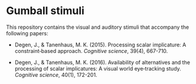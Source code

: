 # Gumball stimuli

This repository contains the visual and auditory stimuli that accompany the following papers:

- Degen, J., & Tanenhaus, M. K. (2015). Processing scalar implicature: A constraint‐based approach. *Cognitive science*, 39(4), 667-710.

- Degen, J., & Tanenhaus, M. K. (2016). Availability of alternatives and the processing of scalar implicatures: A visual world eye‐tracking study. *Cognitive science*, 40(1), 172-201.
